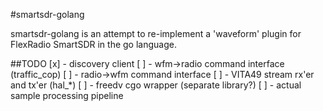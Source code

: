 #smartsdr-golang

smartsdr-golang is an attempt to re-implement a 'waveform' plugin for FlexRadio SmartSDR in the go language. 

##TODO
[x] - discovery client
[ ] - wfm->radio command interface (traffic_cop)
[ ] - radio->wfm command interface
[ ] - VITA49 stream rx'er and tx'er (hal_*)
[ ] - freedv cgo wrapper (separate library?)
[ ] - actual sample processing pipeline